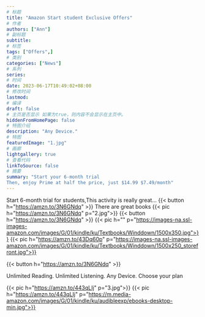 ```yaml
---
# 标题
title: "Amazon Start student Exclusive Offers"
# 作者
authors: ["Ann"]
# 副标题
subtitle: 
# 标签
tags: ["Offers",]
# 类别
categories: ["News"]
# 系列
series:
# 时间
date: 2023-06-17T10:49:02+08:00
# 修改时间
lastmod:
# 编译
draft: false
# 主页是否显示 如果为true，则内容不会显示在主页中。
hiddenFromHomePage: false
# 特图介绍
description: "Any Device."
# 特图
featuredImage: "1.jpg"
# 画廊
lightgallery: true
# 查看代码
linkToSource: false
# 摘要
summary: "Start your 6-month trial
Then, enjoy Prime at half the price, just $14.99 $7.49/month"
---
```

Start 6-month trial for students,This activity is really great...
{{< button h="https://amzn.to/3N6GNdq" >}}
There are great books
{{< pic h="https://amzn.to/3N6GNdq" p="2.jpg">}}
{{< button h="https://amzn.to/3N6GNdq" >}}
{{< pic h="" p="https://images-na.ssl-images-amazon.com/images/G/01/kindle/ku/Textbooks/Winddown/1500x350.jpg">}}
{{< pic h="https://amzn.to/43Dq60p" p="https://images-na.ssl-images-amazon.com/images/G/01/kindle/ku/Textbooks/Winddown/1500x250_storefront.jpg">}}


{{< button h="https://amzn.to/3N6GNdq" >}}


Unlimited Reading. Unlimited Listening. Any Device. Choose your plan

{{< pic h="https://amzn.to/443qLIj" p="3.jpg">}}
{{< pic h="https://amzn.to/443qLIj" p="https://m.media-amazon.com/images/G/01/kindle/ku/audibleexp/ebooks-desktop-min.jpg">}}